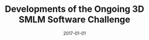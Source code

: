 ---
title: "Developments of the Ongoing 3D SMLM Software Challenge"
collection: publications
permalink: /publication/2017-01-01-Developments-of-the-Ongoing-3D-SMLM-Software-Challenge
category: 'abstract'
date: 2017-01-01
venue: 'Seventh Single Molecule Localization Microscopy Symposium (SMLMS&rsquo;17)'
citation: ' Pham T.-a.,  D. Sage,  S. Holden, &quot;Developments of the Ongoing 3D SMLM Software Challenge.&quot; <i>Seventh Single Molecule Localization Microscopy Symposium (SMLMS&amp;rsquo;17)</i>, August 30-September 1, 2017.'
---